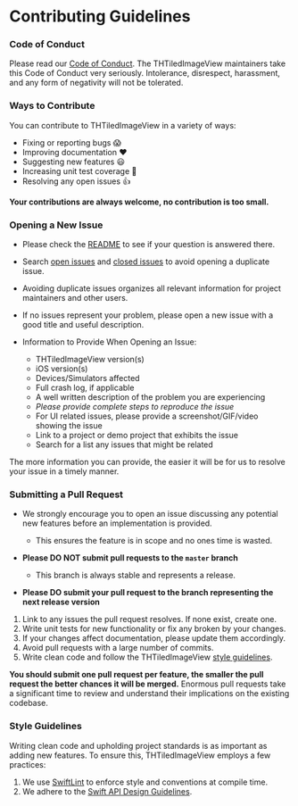 # Contributing Guidelines

### Code of Conduct


Please read our [Code of Conduct](https://github.com/TileImageTeamiOS/THTiledImageView/blob/master/Code_of_Conduct.md).
The THTiledImageView maintainers take this Code of Conduct very seriously. Intolerance, disrespect, harassment, and any form of negativity will not be tolerated.

### Ways to Contribute

You can contribute to THTiledImageView in a variety of ways:

- Fixing or reporting bugs :scream:
- Improving documentation :heart:
- Suggesting new features :smiley:
- Increasing unit test coverage :pray:
- Resolving any open issues :+1:


**Your contributions are always welcome, no contribution is too small.**

### Opening a New Issue

- Please check the [README](https://github.com/TileImageTeamiOS/THTiledImageView/blob/master/README.md) to see if your question is answered there.
- Search [open issues](https://github.com/TileImageTeamiOS/THTiledImageView/issues?q=is%3Aopen+is%3Aissue) and [closed issues](https://github.com/TileImageTeamiOS/THTiledImageView/issues?q=is%3Aissue+is%3Aclosed) to avoid opening a duplicate issue.
- Avoiding duplicate issues organizes all relevant information for project maintainers and other users.
- If no issues represent your problem, please open a new issue with a good title and useful description.

- Information to Provide When Opening an Issue:
    - THTiledImageView version(s)
    - iOS version(s)
    - Devices/Simulators affected
    - Full crash log, if applicable
    - A well written description of the problem you are experiencing
    - *Please provide complete steps to reproduce the issue*
    - For UI related issues, please provide a screenshot/GIF/video showing the issue
    - Link to a project or demo project that exhibits the issue
    - Search for a list any issues that might be related

The more information you can provide, the easier it will be for us to resolve your issue in a timely manner.

### Submitting a Pull Request

- We strongly encourage you to open an issue discussing any potential new features before an implementation is provided.
    - This ensures the feature is in scope and no ones time is wasted.

- **Please DO NOT submit pull requests to the `master` branch**
    - This branch is always stable and represents a release.

- **Please DO submit your pull request to the branch representing the next release version**

1. Link to any issues the pull request resolves. If none exist, create one.
2. Write unit tests for new functionality or fix any broken by your changes.
3. If your changes affect documentation, please update them accordingly.
4. Avoid pull requests with a large number of commits.
5. Write clean code and follow the THTiledImageView [style guidelines](#style-guidelines).

**You should submit one pull request per feature, the smaller the pull request the better chances it will be merged.**
Enormous pull requests take a significant time to review and understand their implications on the existing codebase.

### Style Guidelines

Writing clean code and upholding project standards is as important as adding new features. To ensure this, THTiledImageView employs a few practices:

1. We use [SwiftLint](https://github.com/realm/SwiftLint) to enforce style and conventions at compile time.
2. We adhere to the [Swift API Design Guidelines](https://swift.org/documentation/api-design-guidelines/).
